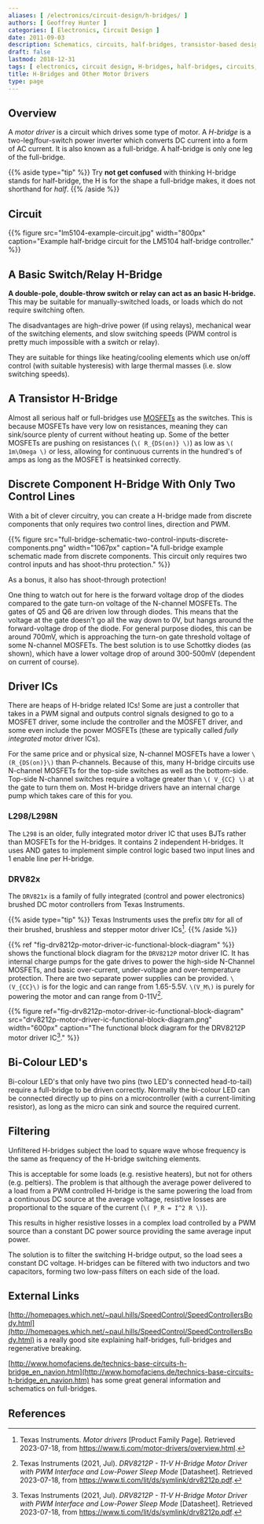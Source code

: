 ```yaml
---
aliases: [ /electronics/circuit-design/h-bridges/ ]
authors: [ Geoffrey Hunter ]
categories: [ Electronics, Circuit Design ]
date: 2011-09-03
description: Schematics, circuits, half-bridges, transistor-based design, motors, controlling bi-color LEDs and more info about H-bridges.
draft: false
lastmod: 2018-12-31
tags: [ electronics, circuit design, H-bridges, half-bridges, circuits, transistors, MOSFETs, motors, LEDs ]
title: H-Bridges and Other Motor Drivers
type: page
---
```


## Overview

A _motor driver_ is a circuit which drives some type of motor. A _H-bridge_ is a two-leg/four-switch power inverter which converts DC current into a form of AC current. It is also known as a full-bridge. A half-bridge is only one leg of the full-bridge.

{{% aside type="tip" %}}
Try **not get confused** with thinking H-bridge stands for half-bridge, the H is for the shape a full-bridge makes, it does not shorthand for _half_.
{{% /aside %}}

## Circuit

{{% figure src="lm5104-example-circuit.jpg" width="800px" caption="Example half-bridge circuit for the LM5104 half-bridge controller."  %}}

## A Basic Switch/Relay H-Bridge

**A double-pole, double-throw switch or relay can act as an basic H-bridge.** This may be suitable for manually-switched loads, or loads which do not require switching often.

The disadvantages are high-drive power (if using relays), mechanical wear of the switching elements, and slow switching speeds (PWM control is pretty much impossible with a switch or relay).

They are suitable for things like heating/cooling elements which use on/off control (with suitable hysteresis) with large thermal masses (i.e. slow switching speeds).

## A Transistor H-Bridge

Almost all serious half or full-bridges use [MOSFETs](/electronics/components/transistors/mosfets/) as the switches. This is because MOSFETs have very low on resistances, meaning they can sink/source plenty of current without heating up. Some of the better MOSFETs are pushing on resistances (`\( R_{DS(on)} \)`) as low as `\( 1m\Omega \)` or less, allowing for continuous currents in the hundred's of amps as long as the MOSFET is heatsinked correctly.

## Discrete Component H-Bridge With Only Two Control Lines

With a bit of clever circuitry, you can create a H-bridge made from discrete components that only requires two control lines, direction and PWM.

{{% figure src="full-bridge-schematic-two-control-inputs-discrete-components.png" width="1067px" caption="A full-bridge example schematic made from discrete components. This circuit only requires two control inputs and has shoot-thru protection."  %}}

As a bonus, it also has shoot-through protection!

One thing to watch out for here is the forward voltage drop of the diodes compared to the gate turn-on voltage of the N-channel MOSFETs. The gates of Q5 and Q6 are driven low through diodes. This means that the voltage at the gate doesn't go all the way down to 0V, but hangs around the forward-voltage drop of the diode. For general purpose diodes, this can be around 700mV, which is approaching the turn-on gate threshold voltage of some N-channel MOSFETs. The best solution is to use Schottky diodes (as shown), which have a lower voltage drop of around 300-500mV (dependent on current of course).

## Driver ICs

There are heaps of H-bridge related ICs! Some are just a controller that takes in a PWM signal and outputs control signals designed to go to a MOSFET driver, some include the controller and the MOSFET driver, and some even include the power MOSFETs (these are typically called _fully integrated_ motor driver ICs).

For the same price and or physical size, N-channel MOSFETs have a lower `\(R_{DS(on)}\)` than P-channels. Because of this, many H-bridge circuits use N-channel MOSFETs for the top-side switches as well as the bottom-side. Top-side N-channel switches require a voltage greater than `\( V_{CC} \)` at the gate to turn them on. Most H-bridge drivers have an internal charge pump which takes care of this for you.

### L298/L298N

The `L298` is an older, fully integrated motor driver IC that uses BJTs rather than MOSFETs for the H-bridges. It contains 2 independent H-bridges. It uses AND gates to implement simple control logic based two input lines and 1 enable line per H-bridge.

### DRV82x

The `DRV821x` is a family of fully integrated (control and power electronics) brushed DC motor controllers from Texas Instruments. 

{{% aside type="tip" %}}
Texas Instruments uses the prefix `DRV` for all of their brushed, brushless and stepper motor driver ICs[^ti-motor-drivers-overview].
{{% /aside %}}

{{% ref "fig-drv8212p-motor-driver-ic-functional-block-diagram" %}} shows the functional block diagram for the `DRV8212P` motor driver IC. It has internal charge pumps for the gate drives to power the high-side N-Channel MOSFETs, and basic over-current, under-voltage and over-temperature protection. There are two separate power supplies can be provided. `\(V_{CC}\)` is for the logic and can range from 1.65-5.5V. `\(V_M\)` is purely for powering the motor and can range from 0-11V[^ti-drv8212p-motor-driver-ic-ds].

{{% figure ref="fig-drv8212p-motor-driver-ic-functional-block-diagram" src="drv8212p-motor-driver-ic-functional-block-diagram.png" width="600px" caption="The functional block diagram for the DRV8212P motor driver IC[^ti-drv8212p-motor-driver-ic-ds]." %}}

## Bi-Colour LED's

Bi-colour LED's that only have two pins (two LED's connected head-to-tail) require a full-bridge to be driven correctly. Normally the bi-colour LED can be connected directly up to pins on a microcontroller (with a current-limiting resistor), as long as the micro can sink and source the required current.

## Filtering

Unfiltered H-bridges subject the load to square wave whose frequency is the same as frequency of the H-bridge switching elements.

This is acceptable for some loads (e.g. resistive heaters), but not for others (e.g. peltiers). The problem is that although the average power delivered to a load from a PWM controlled H-bridge is the same powering the load from a continuous DC source at the average voltage, resistive losses are proportional to the square of the current (`\( P_R = I^2 R \)`).

This results in higher resistive losses in a complex load controlled by a PWM source than a constant DC power source providing the same average input power.

The solution is to filter the switching H-bridge output, so the load sees a constant DC voltage. H-bridges can be filtered with two inductors and two capacitors, forming two low-pass filters on each side of the load.

## External Links

[http://homepages.which.net/~paul.hills/SpeedControl/SpeedControllersBody.html](http://homepages.which.net/~paul.hills/SpeedControl/SpeedControllersBody.html) is a really good site explaining half-bridges, full-bridges and regenerative breaking.

[http://www.homofaciens.de/technics-base-circuits-h-bridge_en_navion.htm](http://www.homofaciens.de/technics-base-circuits-h-bridge_en_navion.htm) has some great general information and schematics on full-bridges.

## References

[^ti-drv8212p-motor-driver-ic-ds]: Texas Instruments (2021, Jul). _DRV8212P - 11-V H-Bridge Motor Driver with PWM Interface and Low-Power Sleep Mode_ [Datasheet]. Retrieved 2023-07-18, from https://www.ti.com/lit/ds/symlink/drv8212p.pdf.
[^ti-motor-drivers-overview]: Texas Instruments. _Motor drivers_ [Product Family Page]. Retrieved 2023-07-18, from https://www.ti.com/motor-drivers/overview.html.
